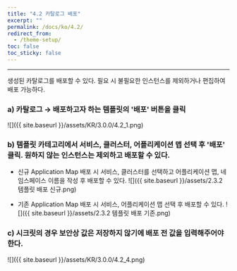 ```yaml
---
title: "4.2 카탈로그 배포"
excerpt: ""
permalink: /docs/ko/4.2/
redirect_from:
  - /theme-setup/
toc: false
toc_sticky: false
---
```


---
생성된 카탈로그를 배포할 수 있다. 필요 시 불필요한 인스턴스를 제외하거나 편집하여 배포 가능하다.

### a\) 카탈로그 →  배포하고자 하는 템플릿의 '배포' 버튼을 클릭
![]({{ site.baseurl }}/assets/KR/3.0.0/4.2_1.png)

### b\) 템플릿 카테고리에서 서비스, 클러스터, 어플리케이션 맵 선택 후 '배포' 클릭. 원하지 않는 인스턴스는 제외하고 배포할 수 있다.

* 신규 Application Map 배포 시 서비스, 클러스터를 선택하고 어플리케이션 맵, 네임스페이스 이름을 작성 후 배포할 수 있다.
![]({{ site.baseurl }}/assets/2.3.2 템플릿 배포 신규.png)

* 기존 Application Map 배포 시 서비스, 어플리케이션 맵 선택 후 배포할 수 있다.
![]({{ site.baseurl }}/assets/2.3.2 템플릿 배포 기존.png)

### c\) 시크릿의 경우 보안상 값은 저장하지 않기에 배포 전 값을 입력해주어야 한다.
![]({{ site.baseurl }}/assets/KR/3.0.0/4.2_4.png)
